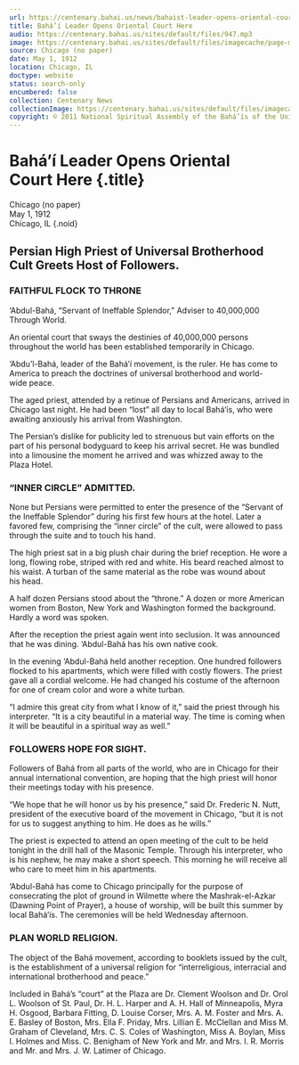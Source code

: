 ```yaml
---
url: https://centenary.bahai.us/news/bahaist-leader-opens-oriental-court-here
title: Bahá’í Leader Opens Oriental Court Here
audio: https://centenary.bahai.us/sites/default/files/947.mp3
image: https://centenary.bahai.us/sites/default/files/imagecache/page-main-image/images/press_clippings/05-01-1912%2CChicago%20%28no%20paper%29%2CBahaist%20Leader%20Opens%20Oriental%20Court%20Here.png
source: Chicago (no paper)
date: May 1, 1912
location: Chicago, IL
doctype: website
status: search-only
encumbered: false
collection: Centenary News
collectionImage: https://centenary.bahai.us/sites/default/files/imagecache/theme-image/main_image/abdulbaha-overview-small_0.jpg
copyright: © 2011 National Spiritual Assembly of the Bahá’ís of the United States
---
```



# Bahá’í Leader Opens Oriental Court Here {.title}

Chicago (no paper)  
May 1, 1912  
Chicago, IL
{.noid}  



## Persian High Priest of Universal Brotherhood Cult Greets Host of Followers.

### FAITHFUL FLOCK TO THRONE

‘Abdul-Bahá, “Servant of Ineffable Splendor,” Adviser to 40,000,000 Through World.

An oriental court that sways the destinies of 40,000,000 persons throughout the world has been established temporarily in Chicago.

‘Abdu’l-Bahá, leader of the Bahá’í movement, is the ruler. He has come to America to preach the doctrines of universal brotherhood and world-wide peace.

The aged priest, attended by a retinue of Persians and Americans, arrived in Chicago last night. He had been “lost” all day to local Bahá’ís, who were awaiting anxiously his arrival from Washington.

The Persian’s dislike for publicity led to strenuous but vain efforts on the part of his personal bodyguard to keep his arrival secret. He was bundled into a limousine the moment he arrived and was whizzed away to the Plaza Hotel.

### “INNER CIRCLE” ADMITTED.

None but Persians were permitted to enter the presence of the “Servant of the Ineffable Splendor” during his first few hours at the hotel. Later a favored few, comprising the “inner circle” of the cult, were allowed to pass through the suite and to touch his hand.

The high priest sat in a big plush chair during the brief reception. He wore a long, flowing robe, striped with red and white. His beard reached almost to his waist. A turban of the same material as the robe was wound about his head.

A half dozen Persians stood about the “throne.” A dozen or more American women from Boston, New York and Washington formed the background. Hardly a word was spoken.

After the reception the priest again went into seclusion. It was announced that he was dining. ‘Abdul-Bahá has his own native cook.

In the evening ‘Abdul-Bahá held another reception. One hundred followers flocked to his apartments, which were filled with costly flowers. The priest gave all a cordial welcome. He had changed his costume of the afternoon for one of cream color and wore a white turban.

“I admire this great city from what I know of it,” said the priest through his interpreter. “It is a city beautiful in a material way. The time is coming when it will be beautiful in a spiritual way as well.”

### FOLLOWERS HOPE FOR SIGHT.

Followers of Bahá from all parts of the world, who are in Chicago for their annual international convention, are hoping that the high priest will honor their meetings today with his presence.

“We hope that he will honor us by his presence,” said Dr. Frederic N. Nutt, president of the executive board of the movement in Chicago, “but it is not for us to suggest anything to him. He does as he wills.”

The priest is expected to attend an open meeting of the cult to be held tonight in the drill hall of the Masonic Temple. Through his interpreter, who is his nephew, he may make a short speech. This morning he will receive all who care to meet him in his apartments.

‘Abdul-Bahá has come to Chicago principally for the purpose of consecrating the plot of ground in Wilmette where the Mashrak-el-Azkar (Dawning Point of Prayer), a house of worship, will be built this summer by local Bahá’ís. The ceremonies will be held Wednesday afternoon.

### PLAN WORLD RELIGION.

The object of the Bahá movement, according to booklets issued by the cult, is the establishment of a universal religion for “interreligious, interracial and international brotherhood and peace.”

Included in Bahá’s “court” at the Plaza are Dr. Clement Woolson and Dr. Orol L. Woolson of St. Paul, Dr. H. L. Harper and A. H. Hall of Minneapolis, Myra H. Osgood, Barbara Fitting, D. Louise Corser, Mrs. A. M. Foster and Mrs. A. E. Basley of Boston, Mrs. Ella F. Priday, Mrs. Lillian E. McClellan and Miss M. Graham of Cleveland, Mrs. C. S. Coles of Washington, Miss A. Boylan, Miss I. Holmes and Miss. C. Benigham of New York and Mr. and Mrs. I. R. Morris and Mr. and Mrs. J. W. Latimer of Chicago.